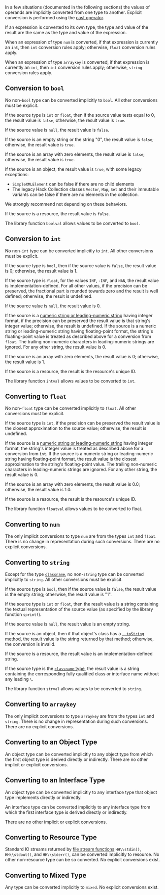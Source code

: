 In a few situations (documented in the following sections) the values of operands are implicitly converted from one type to another. Explicit
conversion is performed using the [cast operator](../expressions-and-operators/casting.md).

If an expression is converted to its own type, the type and value of the result are the same as the type and value of the expression.

When an expression of type `num` is converted, if that expression is currently an `int`, then `int` conversion rules apply; otherwise, `float`
conversion rules apply.

When an expression of type `arraykey` is converted, if that expression is currently an `int`, then `int` conversion rules apply; otherwise, `string`
conversion rules apply.

## Conversion to `bool`

No non-`bool` type can be converted implicitly to `bool`. All other conversions must be explicit.

If the source type is `int` or `float`, then if the source value tests equal to 0, the result value is `false`; otherwise, the result value is `true`.

If the source value is `null`, the result value is `false`.

If the source is an empty string or the string "0", the result value is `false`; otherwise, the result value is `true`.

If the source is an array with zero elements, the result value is `false`; otherwise, the result value is `true`.

If the source is an object, the result value is `true`, with some legacy exceptions:
- `SimpleXMLElement` can be false if there are no child elements
- The legacy Hack Collection classes `Vector`, `Map`, `Set` and their immutable variants can be false if there are no elements in the collection.

We strongly recommend not depending on these behaviors.

If the source is a resource, the result value is `false`.

The library function `boolval` allows values to be converted to `bool`.

## Conversion to `int`

No non-`int` type can be converted implicitly to `int`. All other conversions must be explicit.

If the source type is `bool`, then if the source value is `false`, the result value is 0; otherwise, the result value is 1.

If the source type is `float`, for the values `INF`, `-INF`, and `NAN`, the result value is implementation-defined. For all other values, if
the precision can be preserved, the fractional part is rounded towards zero and the result is well defined; otherwise, the result is undefined.

If the source value is `null`, the result value is 0.

If the source is a [numeric string or leading-numeric string](../built-in-types/string.md) having integer format, if the precision can be preserved the result
value is that string's integer value; otherwise, the result is undefined. If the source is a numeric string or leading-numeric string having
floating-point format, the string's floating-point value is treated as described above for a conversion from `float`. The trailing non-numeric
characters in leading-numeric strings are ignored.  For any other string, the result value is 0.

If the source is an array with zero elements, the result value is 0; otherwise, the result value is 1.

If the source is a resource, the result is the resource's unique ID.

The library function `intval` allows values to be converted to `int`.

## Converting to `float`

No non-`float` type can be converted implicitly to `float`. All other conversions must be explicit.

If the source type is `int`, if the precision can be preserved the result value is the closest approximation to the source value; otherwise, the
result is undefined.

If the source is a [numeric string or leading-numeric string](../built-in-types/string.md) having integer format, the string's integer value is treated as described
above for a conversion from `int`. If the source is a numeric string or leading-numeric string having floating-point format, the result value is
the closest approximation to the string's floating-point value. The trailing non-numeric characters in leading-numeric strings are ignored. For
any other string, the result value is 0.

If the source is an array with zero elements, the result value is 0.0; otherwise, the result value is 1.0.

If the source is a resource, the result is the resource's unique ID.

The library function `floatval` allows values to be converted to float.

## Converting to `num`

The only implicit conversions to type `num` are from the types `int` and `float`. There is no change in representation during such conversions. There
are no explicit conversions.

## Converting to `string`

Except for the type [`classname`](../built-in-types/classname.md), no non-`string` type can be converted implicitly to `string`. All other conversions must be explicit.

If the source type is `bool`, then if the source value is `false`, the result value is the empty string; otherwise, the result value is "1".

If the source type is `int` or `float`, then the result value is a string containing the textual representation of the source value (as specified by the
library function `sprintf`).

If the source value is `null`, the result value is an empty string.

If the source is an object, then if that object's class has a [`__toString` method](../classes/methods-with-predefined-semantics.md#method-__toString), the
result value is the
string returned by that method; otherwise, the conversion is invalid.

If the source is a resource, the result value is an implementation-defined string.

If the source type is the [`classname` type](../built-in-types/classname.md), the result value is a string containing the corresponding fully qualified class or
interface name without any leading `\`.

The library function `strval` allows values to be converted to `string`.

## Converting to `arraykey`

The only implicit conversions to type `arraykey` are from the types `int` and `string`. There is no change in representation during such
conversions. There are no explicit conversions.

## Converting to an Object Type

An object type can be converted implicitly to any object type from which the first object type is derived directly or indirectly. There are no
other implicit or explicit conversions.

## Converting to an Interface Type

An object type can be converted implicitly to any interface type that object type implements directly or indirectly.

An interface type can be converted implicitly to any interface type from which the first interface type is derived directly or indirectly.

There are no other implicit or explicit conversions.

## Converting to Resource Type

Standard IO streams returned by [file stream functions](../built-in-types/resources.md) `HH\\stdin()`, `HH\\stdout()`, and `HH\\stderr()`, can be converted implicitly to resource.
No other non-resource type can be so converted. No explicit conversions exist.

## Converting to Mixed Type

Any type can be converted implicitly to `mixed`. No explicit conversions exist.
